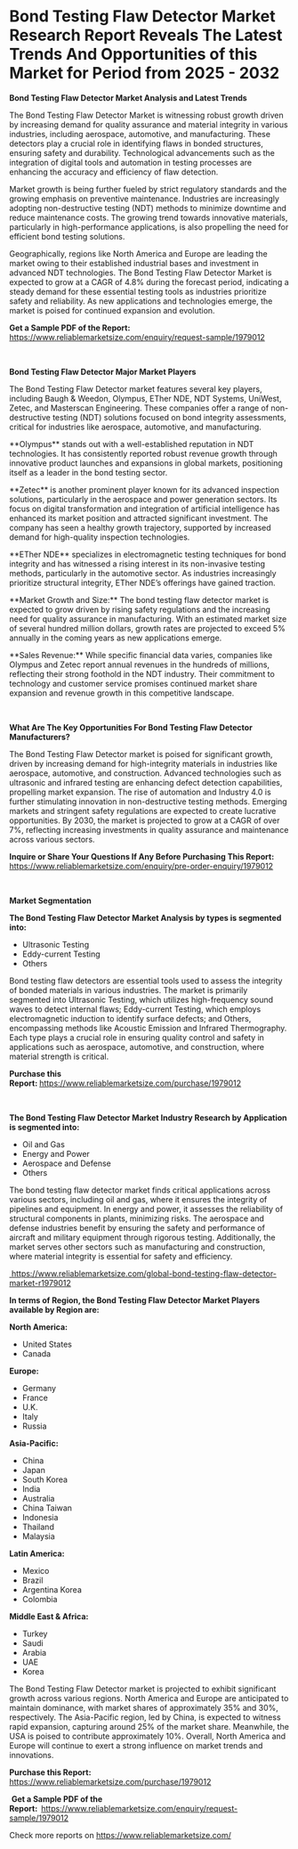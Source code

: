 <p><h1>Bond Testing Flaw Detector Market Research Report Reveals The Latest Trends And Opportunities of this Market for Period from 2025 - 2032</h1></p><p><strong>Bond Testing Flaw Detector Market Analysis and Latest Trends</strong></p>
<p><p>The Bond Testing Flaw Detector Market is witnessing robust growth driven by increasing demand for quality assurance and material integrity in various industries, including aerospace, automotive, and manufacturing. These detectors play a crucial role in identifying flaws in bonded structures, ensuring safety and durability. Technological advancements such as the integration of digital tools and automation in testing processes are enhancing the accuracy and efficiency of flaw detection.</p><p>Market growth is being further fueled by strict regulatory standards and the growing emphasis on preventive maintenance. Industries are increasingly adopting non-destructive testing (NDT) methods to minimize downtime and reduce maintenance costs. The growing trend towards innovative materials, particularly in high-performance applications, is also propelling the need for efficient bond testing solutions.</p><p>Geographically, regions like North America and Europe are leading the market owing to their established industrial bases and investment in advanced NDT technologies. The Bond Testing Flaw Detector Market is expected to grow at a CAGR of 4.8% during the forecast period, indicating a steady demand for these essential testing tools as industries prioritize safety and reliability. As new applications and technologies emerge, the market is poised for continued expansion and evolution.</p></p>
<p><strong>Get a Sample PDF of the Report:&nbsp;</strong> <a href="https://www.reliablemarketsize.com/enquiry/request-sample/1979012?utm_campaign=2317&utm_medium=2&utm_source=Github&utm_content=ia&utm_term=28032025&utm_id=bond-testing-flaw-detector">https://www.reliablemarketsize.com/enquiry/request-sample/1979012</a></p>
<p>&nbsp;</p>
<p><strong>Bond Testing Flaw Detector Major Market Players</strong></p>
<p><p>The Bond Testing Flaw Detector market features several key players, including Baugh & Weedon, Olympus, ETher NDE, NDT Systems, UniWest, Zetec, and Masterscan Engineering. These companies offer a range of non-destructive testing (NDT) solutions focused on bond integrity assessments, critical for industries like aerospace, automotive, and manufacturing. </p><p>**Olympus** stands out with a well-established reputation in NDT technologies. It has consistently reported robust revenue growth through innovative product launches and expansions in global markets, positioning itself as a leader in the bond testing sector. </p><p>**Zetec** is another prominent player known for its advanced inspection solutions, particularly in the aerospace and power generation sectors. Its focus on digital transformation and integration of artificial intelligence has enhanced its market position and attracted significant investment. The company has seen a healthy growth trajectory, supported by increased demand for high-quality inspection technologies.</p><p>**ETher NDE** specializes in electromagnetic testing techniques for bond integrity and has witnessed a rising interest in its non-invasive testing methods, particularly in the automotive sector. As industries increasingly prioritize structural integrity, ETher NDE’s offerings have gained traction.</p><p>**Market Growth and Size:** The bond testing flaw detector market is expected to grow driven by rising safety regulations and the increasing need for quality assurance in manufacturing. With an estimated market size of several hundred million dollars, growth rates are projected to exceed 5% annually in the coming years as new applications emerge.</p><p>**Sales Revenue:** While specific financial data varies, companies like Olympus and Zetec report annual revenues in the hundreds of millions, reflecting their strong foothold in the NDT industry. Their commitment to technology and customer service promises continued market share expansion and revenue growth in this competitive landscape.</p></p>
<p>&nbsp;</p>
<p><strong>What Are The Key Opportunities For Bond Testing Flaw Detector Manufacturers?</strong></p>
<p><p>The Bond Testing Flaw Detector market is poised for significant growth, driven by increasing demand for high-integrity materials in industries like aerospace, automotive, and construction. Advanced technologies such as ultrasonic and infrared testing are enhancing defect detection capabilities, propelling market expansion. The rise of automation and Industry 4.0 is further stimulating innovation in non-destructive testing methods. Emerging markets and stringent safety regulations are expected to create lucrative opportunities. By 2030, the market is projected to grow at a CAGR of over 7%, reflecting increasing investments in quality assurance and maintenance across various sectors.</p></p>
<p><strong>Inquire or Share Your Questions If Any Before Purchasing This Report:</strong> <a href="https://www.reliablemarketsize.com/enquiry/pre-order-enquiry/1979012?utm_campaign=2317&utm_medium=2&utm_source=Github&utm_content=ia&utm_term=28032025&utm_id=bond-testing-flaw-detector">https://www.reliablemarketsize.com/enquiry/pre-order-enquiry/1979012</a></p>
<p>&nbsp;</p>
<p><strong>Market Segmentation</strong></p>
<p><strong>The Bond Testing Flaw Detector Market Analysis by types is segmented into:</strong></p>
<p><ul><li>Ultrasonic Testing</li><li>Eddy-current Testing</li><li>Others</li></ul></p>
<p><p>Bond testing flaw detectors are essential tools used to assess the integrity of bonded materials in various industries. The market is primarily segmented into Ultrasonic Testing, which utilizes high-frequency sound waves to detect internal flaws; Eddy-current Testing, which employs electromagnetic induction to identify surface defects; and Others, encompassing methods like Acoustic Emission and Infrared Thermography. Each type plays a crucial role in ensuring quality control and safety in applications such as aerospace, automotive, and construction, where material strength is critical.</p></p>
<p><strong>Purchase this Report:&nbsp;</strong><a href="https://www.reliablemarketsize.com/purchase/1979012?utm_campaign=2317&utm_medium=2&utm_source=Github&utm_content=ia&utm_term=28032025&utm_id=bond-testing-flaw-detector">https://www.reliablemarketsize.com/purchase/1979012</a></p>
<p>&nbsp;</p>
<p><strong>The Bond Testing Flaw Detector Market Industry Research by Application is segmented into:</strong></p>
<p><ul><li>Oil and Gas</li><li>Energy and Power</li><li>Aerospace and Defense</li><li>Others</li></ul></p>
<p><p>The bond testing flaw detector market finds critical applications across various sectors, including oil and gas, where it ensures the integrity of pipelines and equipment. In energy and power, it assesses the reliability of structural components in plants, minimizing risks. The aerospace and defense industries benefit by ensuring the safety and performance of aircraft and military equipment through rigorous testing. Additionally, the market serves other sectors such as manufacturing and construction, where material integrity is essential for safety and efficiency.</p></p>
<p><a href="https://www.reliablemarketsize.com/global-bond-testing-flaw-detector-market-r1979012?utm_campaign=2317&utm_medium=2&utm_source=Github&utm_content=ia&utm_term=28032025&utm_id=bond-testing-flaw-detector">&nbsp;https://www.reliablemarketsize.com/global-bond-testing-flaw-detector-market-r1979012</a></p>
<p><strong>In terms of Region, the Bond Testing Flaw Detector Market Players available by Region are:</strong></p>
<p>
    <p> <strong> North America: </strong>
        <ul>
            <li>United States</li>
            <li>Canada</li>
        </ul>
        </p> 
    <p> <strong> Europe: </strong>
        <ul>
            <li>Germany</li>
            <li>France</li>
            <li>U.K.</li>
            <li>Italy</li>
            <li>Russia</li>
        </ul>
        </p> 
    <p> <strong> Asia-Pacific: </strong>
        <ul>
            <li>China</li>
            <li>Japan</li>
            <li>South Korea</li>
            <li>India</li>
            <li>Australia</li>
            <li>China Taiwan</li>
            <li>Indonesia</li>
            <li>Thailand</li>
            <li>Malaysia</li>
        </ul>
        </p> 
    <p> <strong> Latin America: </strong>
        <ul>
            <li>Mexico</li>
            <li>Brazil</li>
            <li>Argentina Korea</li>
            <li>Colombia</li>
        </ul>
        </p> 
    <p> <strong> Middle East & Africa: </strong>
        <ul>
            <li>Turkey</li>
            <li>Saudi</li>
            <li>Arabia</li>
            <li>UAE</li>
            <li>Korea</li>
        </ul>
    </p>
    </p>
<p><p>The Bond Testing Flaw Detector market is projected to exhibit significant growth across various regions. North America and Europe are anticipated to maintain dominance, with market shares of approximately 35% and 30%, respectively. The Asia-Pacific region, led by China, is expected to witness rapid expansion, capturing around 25% of the market share. Meanwhile, the USA is poised to contribute approximately 10%. Overall, North America and Europe will continue to exert a strong influence on market trends and innovations.</p></p>
<p><strong>Purchase this Report: </strong><a href="https://www.reliablemarketsize.com/purchase/1979012?utm_campaign=2317&utm_medium=2&utm_source=Github&utm_content=ia&utm_term=28032025&utm_id=bond-testing-flaw-detector">https://www.reliablemarketsize.com/purchase/1979012</a></p>
<p>&nbsp;<strong>Get a Sample PDF of the Report:&nbsp;&nbsp;</strong><a href="https://www.reliablemarketsize.com/enquiry/request-sample/1979012?utm_campaign=2317&utm_medium=2&utm_source=Github&utm_content=ia&utm_term=28032025&utm_id=bond-testing-flaw-detector">https://www.reliablemarketsize.com/enquiry/request-sample/1979012</a></p>
<p><strong></strong></p>
<p>Check more reports on <a href="https://www.reliablemarketsize.com/?utm_campaign=2317&utm_medium=2&utm_source=Github&utm_content=ia&utm_term=28032025&utm_id=bond-testing-flaw-detector">https://www.reliablemarketsize.com/</a></p>